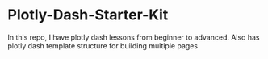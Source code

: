 # Plotly-Dash-Starter-Kit
In this repo, I have plotly dash lessons from beginner to advanced. Also has plotly dash template structure for building multiple pages

